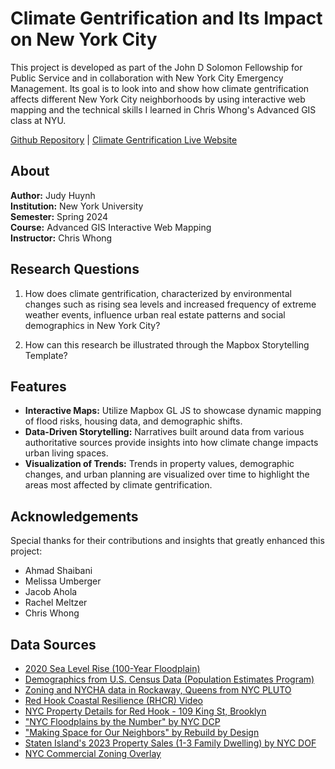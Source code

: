 # Climate Gentrification and Its Impact on New York City

This project is developed as part of the John D Solomon Fellowship for Public Service and in collaboration with New York City Emergency Management. Its goal is to look into and show how climate gentrification affects different New York City neighborhoods by using interactive web mapping and the technical skills I learned in Chris Whong's Advanced GIS class at NYU.

[Github Repository](https://github.com/j00by/nycem-4) | [Climate Gentrification Live Website](https://climategentrification.info/)

## About

**Author:** Judy Huynh  
**Institution:** New York University  
**Semester:** Spring 2024  
**Course:** Advanced GIS Interactive Web Mapping  
**Instructor:** Chris Whong  

## Research Questions

1) How does climate gentrification, characterized by environmental changes such as rising sea levels and increased frequency of extreme weather events, influence urban real estate patterns and social demographics in New York City?

2) How can this research be illustrated through the Mapbox Storytelling Template?

## Features

- **Interactive Maps:** Utilize Mapbox GL JS to showcase dynamic mapping of flood risks, housing data, and demographic shifts.
- **Data-Driven Storytelling:** Narratives built around data from various authoritative sources provide insights into how climate change impacts urban living spaces.
- **Visualization of Trends:** Trends in property values, demographic changes, and urban planning are visualized over time to highlight the areas most affected by climate gentrification.

## Acknowledgements

Special thanks for their contributions and insights that greatly enhanced this project:
- Ahmad Shaibani
- Melissa Umberger
- Jacob Ahola
- Rachel Meltzer
- Chris Whong

## Data Sources
- [2020 Sea Level Rise (100-Year Floodplain)](https://data.cityofnewyork.us/Environment/Sea-Level-Rise-Maps-2020s-100-year-Floodplain-/ezfn-5dsb)
- [Demographics from U.S. Census Data (Population Estimates Program)](https://www.census.gov/programs-surveys/popest.html)
- [Zoning and NYCHA data in Rockaway, Queens from NYC PLUTO](https://www.nyc.gov/site/planning/data-maps/open-data/dwn-pluto-mappluto.page)
- [Red Hook Coastal Resilience (RHCR) Video](https://www.nyc.gov/site/rhcr/progress/public-meetings-and-workshops.page)
- [NYC Property Details for Red Hook - 109 King St, Brooklyn](https://propertyinformationportal.nyc.gov/parcels/parcel/3005560121)
- ["NYC Floodplains by the Number" by NYC DCP](https://www.nyc.gov/assets/planning/download/pdf/plans-studies/resilient-neighborhoods/floodplain-by-numbers.pdf)
- ["Making Space for Our Neighbors" by Rebuild by Design](https://rebuildbydesign.org/uncategorized/climate-displacement-in-nyc/)
- [Staten Island's 2023 Property Sales (1-3 Family Dwelling) by NYC DOF](https://www.nyc.gov/site/finance/property/property-annualized-sales-update.page)
- [NYC Commercial Zoning Overlay](https://www.nyc.gov/site/planning/zoning/districts-tools/commercial-districts-c1-c8.page)

